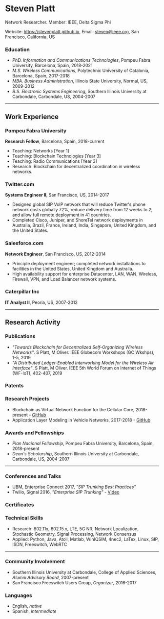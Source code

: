# Steven Platt
Network Researcher. Member: IEEE, Delta Sigma Phi

Website: https://stevenplatt.github.io, Email: steven@ieee.org, San Francisco, California, US

### Education
* *PhD. Information and Communications Technologies*, Pompeu Fabra University, Barcelona, Spain, 2018-2021
* *M.S. Wireless Communications*, Polytechnic University of Catalonia, Barcelona, Spain, 2017-2018
* *MBA. Business Administration*, Illinois State University, Normal, US, 2009-2012
* *B.S. Electronic Systems Engineering*, Southern Illinois University at Carbondale, Carbondale, US, 2004-2007

---
## Work Experience
### Pompeu Fabra University
**Research Fellow**, Barcelona, Spain, 2018-current

* Teaching: Networks [Year 1]
* Teaching: Blockchain Technologies [Year 3]
* Teaching: Radio Communications [Year 3]
* Research: Blockchain for decentralized coordination in wireless networks.

### Twitter.com
**Systems Engineer II**, San Francisco, US, 2014-2017

* Designed global SIP VoIP network that will reduce Twitter's phone network costs globally 72%, reduce delivery time from 12 weeks to 2, and allow full remote deployment in 41 countries.
* Completed Cisco, Juniper, and ShoreTel network deployments in Australia, Brazil, France, Ireland, India, Singapore, United Kingdom, and the United States.


### Salesforce.com
**Network Engineer**, San Francisco, US, 2012-2014

* Principle deployment engineer; completed network installations to facilities in the United States, United Kingdom and Australia.
* High availability support for enterprise Datacenter, LAN, WAN, Wireless, Firewall, VPN, and Load Balancer network systems.

### Caterpillar Inc
**IT Analyst II**, Peoria, US, 2007-2012

---
## Research Activity
### Publications
* *"Towards Blockchain for Decentralized Self-Organizing Wireless Networks"*. S Platt, M Oliver. IEEE Globecom Workshops (GC Wkshps), 1-5, 2019
* *"A Distributed Ledger-Enabled Interworking Model for the Wireless Air Interface"*. S Platt, M Oliver. IEEE 5th World Forum on Internet of Things (WF-IoT), 402-407, 2019

### Patents

### Research Projects
* Blockchain as Virtual Network Function for the Cellular Core, 2018-present - [GitHub](https://github.com/stevenplatt/spectrum-protocol)
* Application Layer Modeling in Vehicle Networks, 2017-2018 - [GitHub](https://github.com/stevenplatt/vsimrti-scenarios)

### Awards and Fellowships
* *Plan Nacional Fellowship*, Pompeu Fabra University, Barcelona, Spain, 2018-present
* *Dean's Scholarship*, Southern Illinois University at Carbondale, Carbondale, US, 2004-2007

---
### Conferences and Talks
* UBM, Enterprise Connect 2017, *"SIP Trunking Best Practices"*
* Twilio, Signal 2016, *"Enterprise SIP Trunking"* - [Video](https://www.youtube.com/watch?v=lFzqYgF2MPQ&feature=emb_logo)

### Certificates

### Technical Skills
* Research: 802.11x, 802.15.x, LTE, 5G NR, Network Localization, Stochastic Geometry, Signal Processing, Network Consensus
* Applied: Python, Java, Atoll, Matlab, WinIQSIM, 4nec2, LaTex, Linux, SIP, ISDN, Freeswitch, WebRTC

---
### Community Involvement
* Southern Illinois University at Carbondale, College of Applied Sciences, *Alumni Advisory Board*, 2007-present
* San Francisco Freeswitch Users Group, *Organizer*, 2016-2017

### Languages
* English, *native*
* Spanish, *intermediate*
